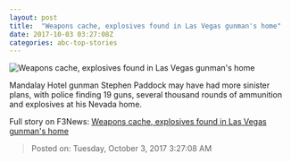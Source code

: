 ```yaml
---
layout: post
title:  "Weapons cache, explosives found in Las Vegas gunman's home"
date: 2017-10-03 03:27:08Z
categories: abc-top-stories
---
```


![Weapons cache, explosives found in Las Vegas gunman's home](http://www.abc.net.au/news/image/9011314-1x1-700x700.jpg)

Mandalay Hotel gunman Stephen Paddock may have had more sinister plans, with police finding 19 guns, several thousand rounds of ammunition and explosives at his Nevada home.


Full story on F3News: [Weapons cache, explosives found in Las Vegas gunman's home](http://www.f3nws.com/n/pUtAKE)

> Posted on: Tuesday, October 3, 2017 3:27:08 AM

